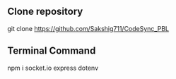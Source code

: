 ## Clone repository
git clone https://github.com/Sakshig711/CodeSync_PBL

## Terminal Command
npm i socket.io express dotenv

